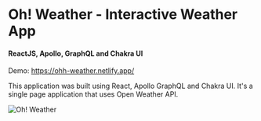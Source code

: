 # Oh! Weather - Interactive Weather App

#### ReactJS, Apollo, GraphQL and Chakra UI

Demo: https://ohh-weather.netlify.app/

This application was built using React, Apollo GraphQL and Chakra UI.
It's a single page application that uses Open Weather API.

![Oh! Weather](https://github.com/bensahagun/oh-weather/raw/main/preview.gif?raw=true)
